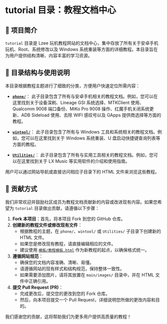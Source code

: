 # tutorial 目录：教程文档中心

## 📝 项目简介

`tutorial` 目录是 Lzee 玩机教程网站的文档中心，集中存放了所有关于安卓手机玩机、Root、系统修改以及 Windows 系统重装等方面的详细教程。本目录旨在为用户提供结构清晰、内容丰富的学习资源。

## 📁 目录结构与使用说明

本目录根据教程主题进行了细致的分类，方便用户快速定位所需内容：

-   **[`phone/`](tutorial/phone/)**：
    此子目录包含了所有与安卓手机相关的教程文档。例如，您可以在这里找到关于设备深刷、Lineage GSI 系统选择、MTKClient 使用、Qualcomm 9008 端口备份、MiKo Pro 9008 操作、红魔手机关闭系统更新、ADB Sideload 使用、去除 WIFI 感叹号以及 GApps 提供商选择等方面的教程。

-   **[`wintool/`](tutorial/wintool/)**：
    此子目录包含了所有与 Windows 工具和系统相关的教程文档。例如，您可以在这里找到关于 Windows 系统重装、U 盘启动快捷键查询列表等方面的教程。

-   **[`Utilities/`](tutorial/Utilities/)**：
    此子目录包含了所有与实用工具相关的教程文档。例如，您可以在这里找到关于 LX Music 等实用软件的介绍和使用指南。

用户可以通过网站导航或直接访问相应子目录下的 HTML 文件来浏览这些教程。

## 🤝 贡献方式

我们非常欢迎并鼓励社区成员为教程文档贡献新的内容或改进现有内容。如果您希望为 `tutorial` 目录做出贡献，请遵循以下步骤：

1.  **Fork 本项目**：首先，将本项目 Fork 到您的 GitHub 仓库。
2.  **创建新的教程文件或修改现有文件**：
    -   根据教程的主题，在 `phone/`、`wintool/` 或 `Utilities/` 子目录下创建新的 HTML 文件。
    -   如果您是修改现有教程，请直接编辑相应的文件。
    -   建议使用 [`模板/教程模板.html`](模板/教程模板.html) 作为新教程的起点，以确保格式统一。
3.  **遵循网站规范**：
    -   确保您的文档内容准确、清晰、易懂。
    -   请遵循网站的现有样式和结构规范，保持整体一致性。
    -   如果需要添加图片，请将其放置在 `main/images/` 目录中，并在 HTML 文件中正确引用。
4.  **提交 Pull Request (PR)**：
    -   完成更改后，提交您的更改到您的 Fork 仓库。
    -   然后，向本项目提交一个 Pull Request，详细说明您所做的更改内容和目的。

我们感谢您的贡献，这将帮助我们为更多用户提供高质量的教程！